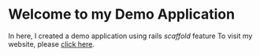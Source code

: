 # Welcome to my Demo Application

In here, I created a demo application using rails *scaffold* feature
To visit my website, please [click here](http://joonhashin.ca/).
